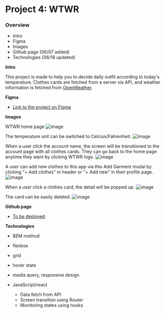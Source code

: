 # Project 4: WTWR

### Overview

- Intro
- Figma
- Images
- Github page (06/07 added)
- Technologies (06/18 updated)

**Intro**

This project is made to help you to decide daily outfit according to today's temperature. Clothes cards are fetched from a server via API, and weather information is fetched from [OpenWeather](https://openweathermap.org/).

**Figma**

- [Link to the project on Figma](https://www.figma.com/file/JELwiE1GnlYDgJTcphpJOH/Sprint-11%3A-WTWR)

**Images**

WTWR home page
![image](https://github.com/MarinU-M/se_project_react/assets/133256866/31acad3f-908a-425a-b84b-0795aca3bb53)

The temperature unit can be switched to Celcius/Fahrenheit.
![image](https://github.com/MarinU-M/se_project_react/assets/133256866/9aebc075-ab5f-4554-863e-4e1699da62ce)

When a user click the account name, the screen will be transitioned to the account page with all clothes cards. They can go back to the home page anytime they want by clicking WTWR logo.
![image](https://github.com/MarinU-M/se_project_react/assets/133256866/09707ac3-3baa-42fa-a755-3cdbaeca5429)

A user can add new clothes to this app via this Add Garment modal by clicking "+ Add clothes" in header or "+ Add new" in their profile page.
![image](https://github.com/MarinU-M/se_project_react/assets/133256866/e26f4f71-8008-4a41-af44-4463f7ce3ae4)

When a user click a clothes card, the detail will be popped up.
![image](https://github.com/MarinU-M/se_project_react/assets/133256866/4230bae3-8001-4103-8a9d-8497c128dead)

The card can be easily deleted.
![image](https://github.com/MarinU-M/se_project_react/assets/133256866/613f013c-1193-446c-902f-163f1215be36)

**Github page**

- [To be deployed](https://marinu-m.github.io/se_project_react/)

**Technologies**

- BEM method

- flexbox
- grid
- hover state
- media query, responsive design

- JavaScript/react
  - Data fetch from API
  - Screen transition using Router
  - Monitoring states using hooks
